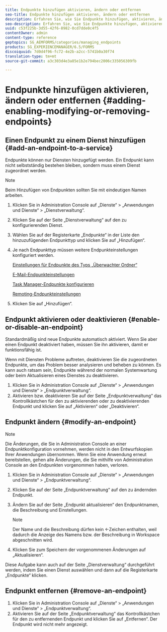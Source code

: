 ```yaml
---
title: Endpunkte hinzufügen aktivieren, ändern oder entfernen
seo-title: Endpunkte hinzufügen aktivieren, ändern oder entfernen
description: Erfahren Sie, wie Sie Endpunkte hinzufügen, aktivieren, ändern und entfernen.
seo-description: Erfahren Sie, wie Sie Endpunkte hinzufügen, aktivieren, ändern und entfernen.
uuid: c53f225b-3d55-42f6-8982-0cd7dde0c4f5
contentOwner: admin
content-type: reference
geptopics: SG_AEMFORMS/categories/managing_endpoints
products: SG_EXPERIENCEMANAGER/6.5/FORMS
discoiquuid: 7d0d4f96-fc72-4e2b-a2cc-5741b0a30f74
translation-type: tm+mt
source-git-commit: a3c303d4e3a85e1b2e794bec2006c335056309fb

---
```



# Endpunkte hinzufügen aktivieren, ändern oder entfernen {#adding-enabling-modifying-or-removing-endpoints}

## Einen Endpunkt zu einem Dienst hinzufügen {#add-an-endpoint-to-a-service}

Endpunkte können nur Diensten hinzugefügt werden. Ein Endpunkt kann nicht selbstständig bestehen bleiben, sondern muss einem Dienst zugeordnet werden.

>[!NOTE]
>
>Beim Hinzufügen von Endpunkten sollten Sie mit eindeutigen Namen arbeiten.

1. Klicken Sie in Administration Console auf „Dienste“ > „Anwendungen und Dienste“ > „Dienstverwaltung“.
1. Klicken Sie auf der Seite „Dienstverwaltung“ auf den zu konfigurierenden Dienst.
1. Wählen Sie auf der Registerkarte „Endpunkte“ in der Liste den hinzuzufügenden Endpunkttyp und klicken Sie auf „Hinzufügen“.
1. Je nach Endpunkttyp müssen weitere Endpunkteinstellungen konfiguriert werden.

   [Einstellungen für Endpunkte des Typs „Überwachter Ordner“](/help/forms/using/admin-help/configuring-watched-folder-endpoints.md#watched-folder-endpoint-settings)

   [E-Mail-Endpunkteinstellungen](/help/forms/using/admin-help/configuring-email-endpoints.md#email-endpoint-settings)

   [Task Manager-Endpunkte konfigurieren](/help/forms/using/admin-help/configuring-task-manager-endpoints.md#configuring-task-manager-endpoints)

   [Remoting-Endpunkteinstellungen](/help/forms/using/admin-help/configuring-remoting-endpoints.md#remoting-endpoint-settings)

1. Klicken Sie auf „Hinzufügen“.

## Endpunkt aktivieren oder deaktivieren {#enable-or-disable-an-endpoint}

Standardmäßig sind neue Endpunkte automatisch aktiviert. Wenn Sie aber einen Endpunkt deaktiviert haben, müssen Sie ihn aktivieren, damit er funktionsfähig ist.

Wenn mit Diensten Probleme auftreten, deaktivieren Sie die zugeordneten Endpunkte, um das Problem besser analysieren und beheben zu können. Es kann auch ratsam sein, Endpunkte während der normalen Systemwartung oder beim Aktualisieren eines Dienstes zu deaktivieren.

1. Klicken Sie in Administration Console auf „Dienste“ > „Anwendungen und Dienste“ > „Endpunktverwaltung“.
1. Aktivieren bzw. deaktivieren Sie auf der Seite „Endpunktverwaltung“ das Kontrollkästchen für den zu aktivierenden oder zu deaktivierenden Endpunkt und klicken Sie auf „Aktivieren“ oder „Deaktivieren“.

## Endpunkt ändern {#modify-an-endpoint}

>[!NOTE]
>
>Die Änderungen, die Sie in Administration Console an einer Endpunktkonfiguration vornehmen, werden nicht in den Entwurfskopien Ihrer Anwendungen übernommen. Wenn Sie eine Anwendung erneut bereitstellen, gehen alle Änderungen, die Sie mithilfe von Administration Console an den Endpunkten vorgenommen haben, verloren.

1. Klicken Sie in Administration Console auf „Dienste“ > „Anwendungen und Dienste“ > „Endpunktverwaltung“.
1. Klicken Sie auf der Seite „Endpunktverwaltung“ auf den zu ändernden Endpunkt.
1. Ändern Sie auf der Seite „Endpunkt aktualisieren“ den Endpunktnamen, die Beschreibung und Einstellungen.

   >[!NOTE]
   >
   >Der Name und die Beschreibung dürfen kein &lt;-Zeichen enthalten, weil dadurch die Anzeige des Namens bzw. der Beschreibung in Workspace abgeschnitten wird.

1. Klicken Sie zum Speichern der vorgenommenen Änderungen auf „Aktualisieren“.

Diese Aufgabe kann auch auf der Seite „Dienstverwaltung“ durchgeführt werden, indem Sie einen Dienst auswählen und dann auf die Registerkarte „Endpunkte“ klicken.

## Endpunkt entfernen {#remove-an-endpoint}

1. Klicken Sie in Administration Console auf „Dienste“ > „Anwendungen und Dienste“ > „Endpunktverwaltung“.
1. Aktivieren Sie auf der Seite „Endpunktverwaltung“ das Kontrollkästchen für den zu entfernenden Endpunkt und klicken Sie auf „Entfernen“. Der Endpunkt wird nicht mehr angezeigt.


